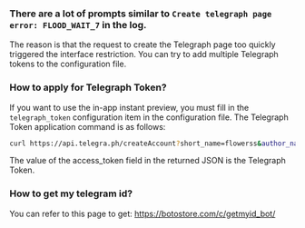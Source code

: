 

### There are a lot of prompts similar to `Create telegraph page error: FLOOD_WAIT_7` in the log.

The reason is that the request to create the Telegraph page too quickly triggered the interface restriction. You can try to add multiple Telegraph tokens to the configuration file.


### How to apply for Telegraph Token?

If you want to use the in-app instant preview, you must fill in the `telegraph_token` configuration item in the configuration file. The Telegraph Token application command is as follows:
```bash
curl https://api.telegra.ph/createAccount?short_name=flowerss&author_name=flowerss&author_url=https://github.com/indes/flowerss-bot
```

The value of the access_token field in the returned JSON is the Telegraph Token.


### How to get my telegram id?
You can refer to this page to get: https://botostore.com/c/getmyid_bot/
